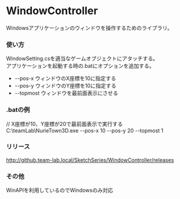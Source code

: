 # WindowController
Windowsアプリケーションのウィンドウを操作するためのライブラリ。

### 使い方
WindowSetting.csを適当なゲームオブジェクトにアタッチする。  
アプリケーションを起動する時の.batにオプションを追加する。
- --pos-x ウィンドウのX座標を10に指定する
- --pos-y ウィンドウのY座標を10に指定する
- --topmost ウィンドウを最前面表示にさせる

### .batの例
// X座標が10、Y座標が20で最前面表示で実行する  
C:\teamLab\NurieTown3D.exe --pos-x 10 --pos-y 20 --topmost 1

### リリース
http://github.team-lab.local/SketchSeries/WindowController/releases

### その他
WinAPIを利用しているのでWindowsのみ対応
